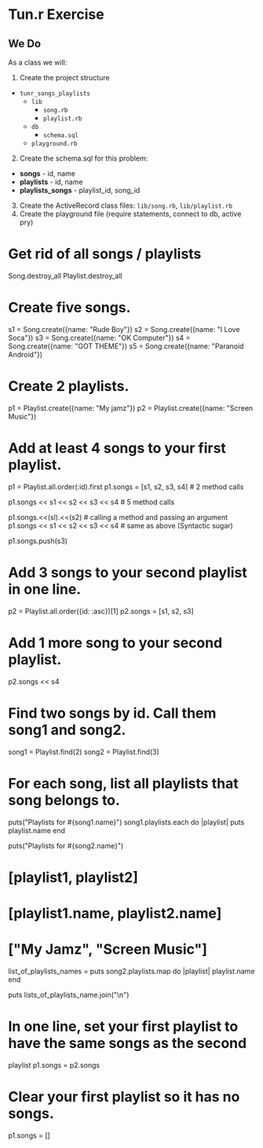 # Tun.r Exercise

## We Do

As a class we will:

1. Create the project structure
  * `tunr_songs_playlists`
    * `lib`
      * `song.rb`
      * `playlist.rb`
    * `db`
      * `schema.sql`
    * `playground.rb`
2. Create the schema.sql for this problem:
  * **songs** - id, name
  * **playlists** - id, name
  * **playlists_songs** - playlist_id, song_id
3. Create the ActiveRecord class files: `lib/song.rb`, `lib/playlist.rb`
4. Create the playground file (require statements, connect to db, active pry)


# Get rid of all songs / playlists
Song.destroy_all
Playlist.destroy_all

# Create five songs.

s1 = Song.create({name: "Rude Boy"})
s2 = Song.create({name: "I Love Soca"})
s3 = Song.create({name: "OK Computer"})
s4 = Song.create({name: "GOT THEME"})
s5 = Song.create({name: "Paranoid Android"})

# Create 2 playlists.
p1 = Playlist.create({name: "My jamz"})
p2 = Playlist.create({name: "Screen Music"})

# Add at least 4 songs to your first playlist.
p1 = Playlist.all.order(:id).first
p1.songs = [s1, s2, s3, s4]           # 2 method calls

p1.songs << s1 << s2  << s3 << s4     # 5 method calls

p1.songs.<<(sl).<<(s2)    # calling a method and passing an argument
p1.songs << s1 << s2  << s3 << s4    # same as above (Syntactic sugar)

p1.songs.push(s3)


# Add 3 songs to your second playlist in one line.
p2 = Playlist.all.order({id: :asc})[1]
p2.songs = [s1, s2, s3]


# Add 1 more song to your second playlist.
p2.songs << s4
# Find two songs by id. Call them song1 and song2.

song1 = Playlist.find(2)
song2 = Playlist.find(3)


# For each song, list all playlists that song belongs to.
puts("Playlists for #{song1.name}")
song1.playlists.each do |playlist|
puts playlist.name
end

puts("Playlists for #{song2.name}")
# [playlist1, playlist2]
# [playlist1.name, playlist2.name]
# ["My Jamz", "Screen Music"]

list_of_playlists_names = puts song2.playlists.map do |playlist|
  playlist.name
end

puts lists_of_playlists_name.join("\n")



# In one line, set your first playlist to have the same songs as the second
   playlist
   p1.songs = p2.songs

# Clear your first playlist so it has no songs.

p1.songs = []
